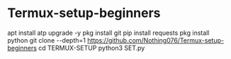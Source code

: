 # Termux-setup-beginners
apt install
atp upgrade -y
pkg install git
pip install requests
pkg install python
git clone --depth=1 https://github.com/Nothing076/Termux-setup-beginners
cd TERMUX-SETUP
python3 SET.py
